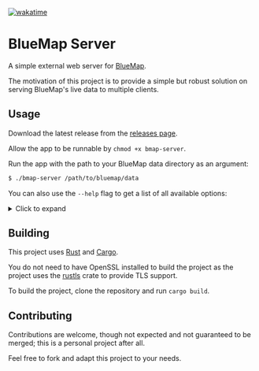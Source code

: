 [![wakatime](https://wakatime.com/badge/github/angeloanan/bmap-server.svg)](https://wakatime.com/badge/github/angeloanan/bmap-server)

# BlueMap Server

A simple external web server for [BlueMap](https://bluemap.bluecolored.de/).

The motivation of this project is to provide a simple but robust solution on serving BlueMap's live data to multiple clients.

## Usage

Download the latest release from the [releases page](https://github.com/angeloanan/bmap-server/releases).

Allow the app to be runnable by `chmod +x bmap-server`.

Run the app with the path to your BlueMap data directory as an argument:

```sh
$ ./bmap-server /path/to/bluemap/data
```

You can also use the `--help` flag to get a list of all available options:

<details>
<summary>Click to expand</summary>

```
$ bmap-server --help
Usage: bmap-server [OPTIONS] <BLUEMAP_DIR>

Arguments:
  <BLUEMAP_DIR>  Path to Bluemap's data directory

Options:
      --host <HOST>                  Host to listen [default: 0.0.0.0]
  -p, --port <PORT>                  Port to listen [default: 31283]
      --bluemap-host <BLUEMAP_HOST>  Bluemap's Live Server host [default: 127.0.0.1]
      --bluemap-port <BLUEMAP_PORT>  Bluemap's Live Server port [default: 8100]
      --tls-cert <TLS_CERT>          TLS certificate file - If not provided, server will run without TLS
      --tls-key <TLS_KEY>            TLS key file - If not provided, server will run without TLS
  -h, --help                         Print help
  -V, --version                      Print version
```

</details>

## Building

This project uses [Rust](https://www.rust-lang.org/) and [Cargo](https://doc.rust-lang.org/cargo/).

You do not need to have OpenSSL installed to build the project as the project uses the [rustls](https://github.com/rustls/rustls) crate to provide TLS support.

To build the project, clone the repository and run `cargo build`.

## Contributing

Contributions are welcome, though not expected and not guaranteed to be merged; this is a personal project after all.

Feel free to fork and adapt this project to your needs.

